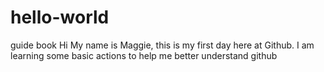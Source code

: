 # hello-world
guide book
Hi
My name is Maggie, this is my first day here at Github.
I am learning some basic actions to help me better understand github
